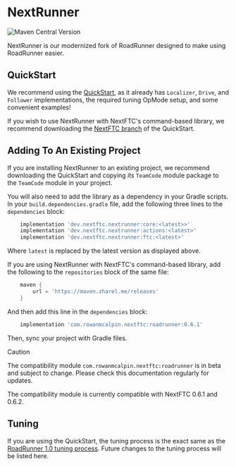 # NextRunner
![Maven Central Version](https://img.shields.io/maven-central/v/dev.nextftc.nextrunner/core?label=latest%20release&labelColor=darkBlue&color=yellow)

NextRunner is our modernized fork of RoadRunner designed to make using RoadRunner easier.

## QuickStart

We recommend using the [QuickStart](https://github.com/NextFTC/NextRunner-Quickstart),
as it already has `Localizer`, `Drive`, and `Follower` implementations, 
the required tuning OpMode setup, and some convenient examples!

If you wish to use NextRunner with NextFTC's command-based library,
we recommend downloading the [NextFTC branch](https://github.com/NextFTC/NextRunner-Quickstart/tree/nextftc)
of the QuickStart.

## Adding To An Existing Project

If you are installing NextRunner to an existing project, 
we recommend downloading the QuickStart and copying *its* 
`TeamCode` module package to the `TeamCode` module in your project. 

You will also need to add the library as a dependency in your Gradle scripts.
In your `build.dependencies.gradle` file, add the following three lines
to the `dependencies` block:

```groovy
    implementation 'dev.nextftc.nextrunner:core:<latest>>'
    implementation 'dev.nextftc.nextrunner:actions:<latest>'
    implementation 'dev.nextftc.nextrunner:ftc:<latest>'
```

Where `latest` is replaced by the latest version as displayed above.

If you are using NextRunner with NextFTC's command-based library,
add the following to the `repositories` block of the same file:

```groovy
    maven {
        url = 'https://maven.zharel.me/releases'
    }
```
And then add this line in the `dependencies` block:

```groovy
    implementation 'com.rowanmcalpin.nextftc:roadrunner:0.6.1'
```

Then, sync your project with Gradle files.

> [!CAUTION]
> The compatibility module `com.rowanmcalpin.nextftc:roadrunner`
> is in beta and subject to change.
> Please check this documentation regularly for updates.
> 
> The compatibility module is currently compatible with NextFTC 0.6.1 and 0.6.2.

## Tuning 

If you are using the QuickStart, the tuning process is
the exact same as the [RoadRunner 1.0 tuning process](https://rr.brott.dev/docs/v1-0/tuning/).
Future changes to the tuning process will be listed here.
